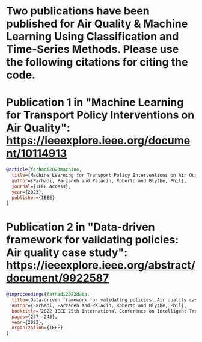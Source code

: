 # Two publications have been published for Air Quality & Machine Learning Using Classification and Time-Series Methods. Please use the following citations for citing the code. 

# Publication 1 in "Machine Learning for Transport Policy Interventions on Air Quality": https://ieeexplore.ieee.org/document/10114913

```bibtex
@article{farhadi2023machine,
  title={Machine Learning for Transport Policy Interventions on Air Quality},
  author={Farhadi, Farzaneh and Palacin, Roberto and Blythe, Phil},
  journal={IEEE Access},
  year={2023},
  publisher={IEEE}
}
```

# Publication 2 in "Data-driven framework for validating policies: Air quality case study": https://ieeexplore.ieee.org/abstract/document/9922587

```bibtex
@inproceedings{farhadi2022data,
  title={Data-driven framework for validating policies: Air quality case study},
  author={Farhadi, Farzaneh and Palacin, Roberto and Blythe, Phil},
  booktitle={2022 IEEE 25th International Conference on Intelligent Transportation Systems (ITSC)},
  pages={237--243},
  year={2022},
  organization={IEEE}
}
```


